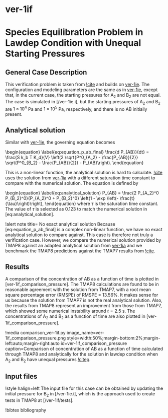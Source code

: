 # ver-1if

# Species Equilibration Problem in Lawdep Condition with Unequal Starting Pressures

## General Case Description

This verification problem is taken from [!cite](ambrosek2008verification) and builds on [ver-1ie](ver-1ie.md). The configuration and modeling parameters are the same as in [ver-1ie](ver-1ie.md), except that, in the current case, the starting pressures for A$_2$ and B$_2$ are not equal. The case is simulated in [/ver-1ie.i], but the starting pressures of A$_2$ and B$_2$ are $1 \times 10^4$ Pa and $1 \times 10^5$ Pa, respectively, and there is no AB initially present.

## Analytical solution

Similar with [ver-1ie](ver-1ie.md), the governing equation becomes

\begin{equation}
\label{eq:equation_p_ab_final}
\frac{d P_{AB}}{dt} = \frac{S k_b T K_d}{V} \left(2 \sqrt{P^0_{A_2} - \frac{P_{AB}}{2}} \sqrt{P^0_{B_2} - \frac{P_{AB}}{2}} - P_{AB}\right).
\end{equation}

This is a non-linear function, the analytical solution is hard to calculate. [!cite](ambrosek2008verification) uses the solution from [ver-1ia](ver-1ia.md) with a different saturation time constant to compare with the numerical solution. The equation is defined by

\begin{equation}
\label{eq:analytical_solution}
P_{AB}  = \frac{2 P_{A_2}^0 P_{B_2}^0}{P_{A_2}^0 + P_{B_2}^0} \left(1 - \exp \left(- \frac{t}{\tau}\right)\right),
\end{equation}
where $\tau$ is the saturation time constant. The value of $\tau$ is selected as 0.123 to match the numerical solution in [eq:analytical_solution].

!alert note title= No exact analytical solution
Because [eq:equation_p_ab_final] is a complex non-linear function, we have no exact analytical solution to compare against. This case is therefore not truly a verification case. However, we compare the numerical solution provided by TMAP8 against an adapted analytical solution from [ver-1ia](ver-1ia.md) and we benchmark the TMAP8 predictions against the TMAP7 results from [!cite](ambrosek2008verification).


## Results

A comparison of the concentration of AB as a function of time is plotted in [ver-1if_comparison_pressure]. The TMAP8 calculations are found to be in reasonable agreement with the solution from TMAP7, with a root mean square percentage error (RMSPE) of RMSPE =  13.56%. It makes sense for us because the solution from TMAP7 is not the real analytical solution. Also, the results from TMAP8 represent an improvement from those from TMAP7, which showed some numerical instability around $t=2.5$ s. The concentrations of A$_2$ and B$_2$ as a function of time are also plotted in [ver-1if_comparison_pressure].

!media comparison_ver-1if.py
       image_name=ver-1if_comparison_pressure.png
       style=width:50%;margin-bottom:2%;margin-left:auto;margin-right:auto
       id=ver-1if_comparison_pressure
       caption=Comparison of concentration of AB as a function of time calculated through TMAP8 and analytically for the solution in lawdep condition when A$_2$ and B$_2$ have unequal pressures [!citep](ambrosek2008verification).

## Input files

!style halign=left
The input file for this case can be obtained by updating the initial pressure for B$_2$ in [/ver-1ie.i], which is the approach used to create tests in TMAP8 at [/ver-1if/tests].

!bibtex bibliography

